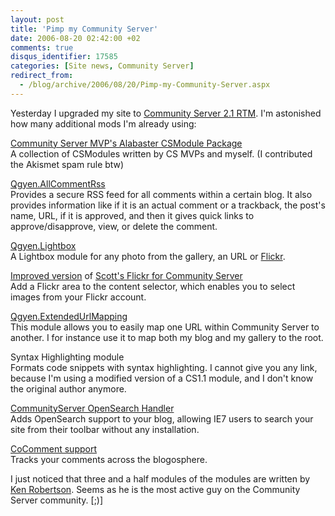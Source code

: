 ```yaml
---
layout: post
title: 'Pimp my Community Server'
date: 2006-08-20 02:42:00 +02
comments: true
disqus_identifier: 17585
categories: [Site news, Community Server]
redirect_from:
  - /blog/archive/2006/08/20/Pimp-my-Community-Server.aspx
---
```


Yesterday I upgraded my site to [Community Server 2.1 RTM](http://communityserver.org/blogs/announcements/archive/2006/08/09/Community-Server-2.1-Now-Available.aspx). I'm astonished how many additional mods I'm already using:

[Community Server MVP's Alabaster CSModule Package](http://www.csmvps.com/blogs/news/archive/2006/08/14/Community-Server-MVP_2700_s-Alabaster-CSModule-Package.aspx)   
A collection of CSModules written by CS MVPs and myself. (I contributed the Akismet spam rule btw)

[Qgyen.AllCommentRss](http://qgyen.net/archive/2006/08/04/Qgyen.AllCommentRss-for-CS-v2.1-RC1.aspx)  
Provides a secure RSS feed for all comments within a certain blog. It also provides information like if it is an actual comment or a trackback, the post's name, URL, if it is approved, and then it gives quick links to approve/disapprove, view, or delete the comment.

[Qgyen.Lightbox](http://qgyen.net/archive/2006/08/09/Improved-Lightbox2-JS-for-Community-Server.aspx)  
A Lightbox module for any photo from the gallery, an URL or [Flickr](http://www.flickr.com/).

[Improved version](http://qgyen.net/archive/2006/08/09/Scott_2700_s-Flickr-for-Community-Server-_2800_Updated_2900_.aspx) of [Scott's Flickr for Community Server](http://scottwater.com/blog/archive/2006/07/20/Flickr-For-Community-Server.aspx)   
Add a Flickr area to the content selector, which enables you to select images from your Flickr account.

[Qgyen.ExtendedUrlMapping](http://qgyen.net/archive/2006/07/14/Qgyen.ExtendedUrlMapping-for-CS-v2.1.aspx)   
This module allows you to easily map one URL within Community Server to another. I for instance use it to map both my blog and my gallery to the root.

Syntax Highlighting module  
Formats code snippets with syntax highlighting. I cannot give you any link, because I'm using a modified version of a CS1.1 module, and I don't know the original author anymore.

[CommunityServer OpenSearch Handler](http://www.robertmclaws.com/archive/2006/08/04/New-CommunityServer-OpenSearch-Handler-Posted.aspx)  
Adds OpenSearch support to your blog, allowing IE7 users to search your site from their toolbar without any installation.

[CoComment support](http://nayyeri.net/archive/2006/07/21/Adding-CoComment-support-to-Community-Server-2.1.aspx)  
Tracks your comments across the blogosphere.

I just noticed that three and a half modules of the modules are written by [Ken Robertson](http://qgyen.net/). Seems as he is the most active guy on the Community Server community. [;)]


